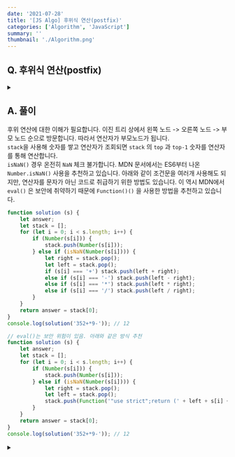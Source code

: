 ```yaml
---
date: '2021-07-28'
title: '[JS Algo] 후위식 연산(postfix)'
categories: ['Algorithm', 'JavaScript']
summary: ''
thumbnail: './Algorithm.png'
---
```


## Q. 후위식 연산(postfix)
<details>
<summary></summary>
<div markdown="1">       

후위연산식이 주어지면 연산한 결과를 출력해야합니다.
ex) 3*(5+2)-9 
    후위연산식: 352+*9- 
    결과: 12

</div>
</details>


## A. 풀이
후위 연산에 대한 이해가 필요합니다. 이진 트리 상에서 왼쪽 노드 -> 오른쪽 노드 -> 부모 노드 순으로 방문합니다.
따라서 연산자가 부모노드가 됩니다. <br>
`stack`을 사용해 숫자를 쌓고 연산자가 조회되면 `stack` 의 `top` 과 `top-1` 숫자를 연산자를 통해 연산합니다.<br>
`isNaN()` 경우 온전히 `NaN` 체크 불가합니다. MDN 문서에서는 ES6부터 나온 `Number.isNaN()` 사용을 추천하고 있습니다.
아래와 같이 조건문을 여러개 사용해도 되지만, 연산자를 문자가 아닌 코드로 취급하기 위한 방법도 있습니다.
이 역시 MDN에서 `eval()` 은 보안에 취약하기 때문에 `Function()()` 을 사용한 방법을 추천하고 있습니다.

``` javascript
function solution (s) {
    let answer;
    let stack = [];
    for (let i = 0; i < s.length; i++) {
        if (Number(s[i])) {
            stack.push(Number(s[i]));
        } else if (isNaN(Number(s[i]))) {
            let right = stack.pop();
            let left = stack.pop();
            if (s[i] === '+') stack.push(left + right);
            else if (s[i] === '-') stack.push(left - right);
            else if (s[i] === '*') stack.push(left * right);
            else if (s[i] === '/') stack.push(left / right);
        }
    }
    return answer = stack[0];
}
console.log(solution('352+*9-')); // 12

// eval()는 보안 위험이 있음. 아래와 같은 방식 추천
function solution (s) {
    let answer;
    let stack = [];
    for (let i = 0; i < s.length; i++) {
        if (Number(s[i])) {
            stack.push(Number(s[i]));
        } else if (isNaN(Number(s[i]))) {
            let right = stack.pop();
            let left = stack.pop();
            stack.push(Function('"use strict";return (' + left + s[i] + right + ');')());
        }
    }
    return answer = stack[0];
}
console.log(solution('352+*9-')); // 12
```
<details>
<summary></summary>
<div markdown="1">  

#### 참고) 전위, 중위, 후위
이진 트리를 기준으로 설명합니다. <br>
ex) [1, 2, 3, 4, 5, 6, 7] 배열을 이진트리로 생각해봅니다.
- 전위 방문 순서 : 부모 -> 왼쪽 -> 오른쪽
    ex) 1, 2, 4, 5, 3, 6, 7
- 중위 방문 순서 : 왼쪽 -> 부모 -> 오른쪽
    ex) 4, 2, 5, 1, 6, 3, 7
- 후위 방문 순서 : 왼쪽 -> 오른쪽 -> 부모
    ex) 4, 5, 2, 6, 7, 3, 1
</div>
</details>